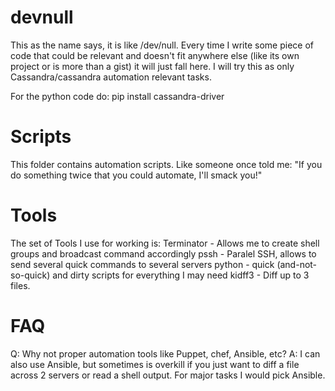# devnull

This as the name says, it is like /dev/null. Every time I write some piece of code that could be relevant and doesn't fit anywhere else (like its own project or is more than a gist) it will just fall here.
I will try this as only Cassandra/cassandra automation relevant tasks.


For the python code do:
pip install cassandra-driver

Scripts
=======

This folder contains automation scripts. Like someone once told me: "If you do something twice that you could automate, I'll smack you!" 

Tools
=====

The set of Tools I use for working is:
Terminator - Allows me to create shell groups and broadcast command accordingly
pssh - Paralel SSH, allows to send several quick commands to several servers
python - quick (and-not-so-quick) and dirty scripts for everything I may need
kidff3 - Diff up to 3 files. 

FAQ
===

Q: Why not proper automation tools like Puppet, chef, Ansible, etc?
A: I can also use Ansible, but sometimes is overkill if you just want to diff a file across 2 servers or read a shell output. For major tasks I would pick Ansible.


